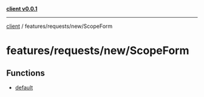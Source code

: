 [**client v0.0.1**](../../../../README.md)

***

[client](../../../../README.md) / features/requests/new/ScopeForm

# features/requests/new/ScopeForm

## Functions

- [default](functions/default.md)
